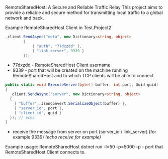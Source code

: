 RemoteSharedHost: A Secure and Reliable Traffic Relay This project aims to provide a reliable and secure method for transmitting local traffic to a global network and back. 

Example RemoteSharedHost Client in Test.Project2 

```C#
_client.SendAsync("meta", new Dictionary<string, object>
        {
            { "auth", "77dxzdd" },
            { "link_server", 9339 }
        });
```
- 77dxzdd - RemoteSharedHost Client username
- 9339 - port that will be created on the machine running RemoteSharedHost and to which TCP clients will be able to connect

```C#
public static void ExecuteServer(byte[] buffer, int port, Guid guid)
{
  _client.SendAsync("server", new Dictionary<string, object>
  {
    { "buffer", JsonConvert.SerializeObject(buffer) },
    { "server_id", port },
    { "client_id", guid }
  }); // echo
}
```
- receive the message from server on port (server_id / link_server) (for example 9339)
*(echo receive for example)*

Example usage: RemoteSharedHost dotnet run -l=50 -p=5000
-p - port that RemoteSharedHost Client connects to.
